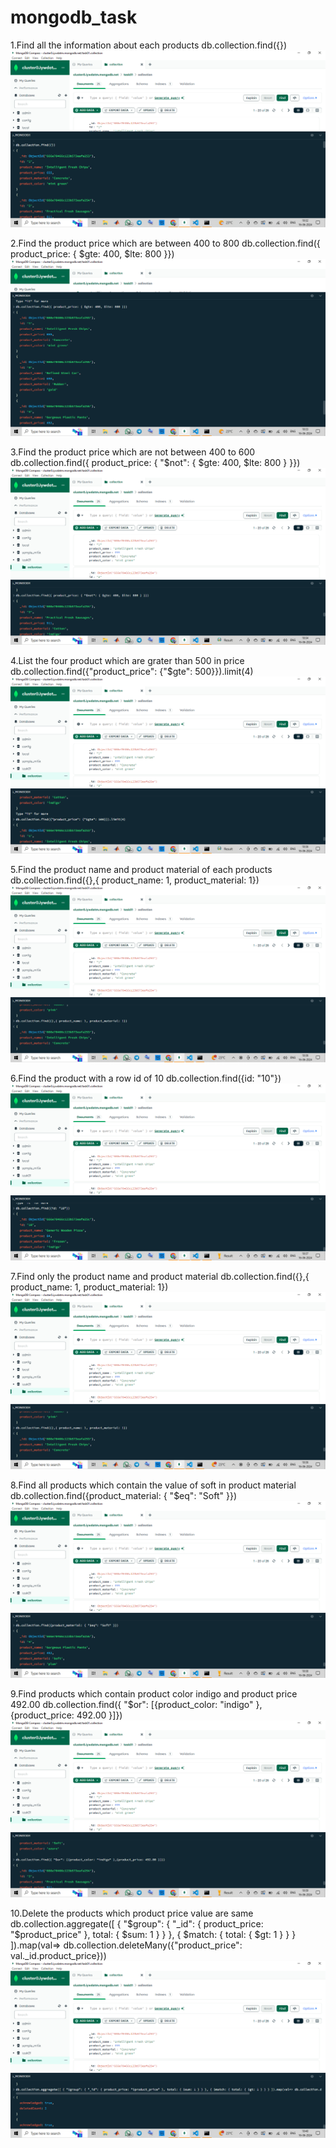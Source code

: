 # mongodb_task

1.Find all the information about each products
db.collection.find({})
![alt text](image.png)

2.Find the product price which are between 400 to 800
db.collection.find({ product_price: { $gte: 400, $lte: 800 }})
![alt text](image-1.png)


3.Find the product price which are not between 400 to 600
db.collection.find({ product_price: { "$not": { $gte: 400, $lte: 800 } }})
![alt text](image-2.png)

4.List the four product which are grater than 500 in price
db.collection.find({"product_price": {"$gte": 500}}).limit(4)
![alt text](image-3.png)

5.Find the product name and product material of each products
db.collection.find({},{ product_name: 1, product_material: 1})
![alt text](image-4.png)

6.Find the product with a row id of 10
db.collection.find({id: "10"})
![alt text](image-6.png)

7.Find only the product name and product material
db.collection.find({},{ product_name: 1, product_material: 1})
![alt text](image-5.png)

8.Find all products which contain the value of soft in product material
db.collection.find({product_material: { "$eq": "Soft" }})
![alt text](image-7.png)

9.Find products which contain product color indigo and product price 492.00
db.collection.find({ "$or": [{product_color: "indigo" },{product_price: 492.00 }]})
![alt text](image-8.png)

10.Delete the products which product price value are same
db.collection.aggregate([ { "$group": { "_id": { product_price: "$product_price" }, total: { $sum: 1 } } }, { $match: { total: { $gt: 1 } } } ]).map(val=> db.collection.deleteMany({"product_price": val._id.product_price}))
![alt text](image-9.png)